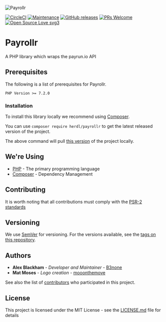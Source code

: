 ![Payrollr](.github/README/logo.png)

[![CircleCI](https://circleci.com/gh/herdl/payrollr/tree/develop.svg?style=svg)](https://circleci.com/gh/herdl/payrollr/tree/develop)
[![Maintenance](https://img.shields.io/badge/Maintained%3F-yes-green.svg)](https://github.com/herdl/payrollr/graphs/commit-activity)
[![GitHub releases](https://img.shields.io/github/release/herdl/payrollr.svg)](https://github.com/herdl/payrollr/releases/)
[![PRs Welcome](https://img.shields.io/badge/PRs-welcome-brightgreen.svg?style=flat-square)](http://makeapullrequest.com)
[![Open Source Love svg3](https://badges.frapsoft.com/os/v3/open-source.svg?v=103)](https://github.com/herdl)

# Payrollr
A PHP library which wraps the payrun.io API

## Prerequisites
The following is a list of prerequisites for Payrollr.
```
PHP Version >= 7.2.0
```

### Installation

To install this library locally we recommend using [Composer](https://getcomposer.org/).

You can use `composer require herdl/payrollr` to get the latest released version of the project. 

The above command will pull [this version](https://github.com/herdl/payrollr/releases/latest) of the project locally.

## We're Using
* [PHP](http://www.dropwizard.io/1.0.2/docs/) - The primary programming language
* [Composer](https://getcomposer.org/) - Dependency Management

## Contributing
It is worth noting that all contributions must comply with the [PSR-2 standards](https://github.com/php-fig/fig-standards/blob/master/accepted/PSR-2-coding-style-guide.md)

## Versioning
We use [SemVer](http://semver.org/) for versioning. For the versions available, see the [tags on this repository](https://github.com/herdl/payrollr/tags). 

## Authors
* **Alex Blackham** - *Developer and Maintainer* - [B3none](https://github.com/b3none)
* **Mat Moses** - *Logo creation* - [mooonthemove](https://instagram.com/mooonthemove)

See also the list of [contributors](https://github.com/herdl/payrollr/contributors) who participated in this project.

## License
This project is licensed under the MIT License - see the [LICENSE.md](LICENSE.md) file for details
